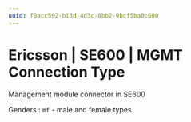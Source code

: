 ```yaml
---
uuid: f0acc592-b13d-4d3c-8bb2-9bcf5ba0c600
---
```

# Ericsson | SE600 | MGMT Connection Type

Management module connector in SE600

Genders
: `mf` - male and female types
